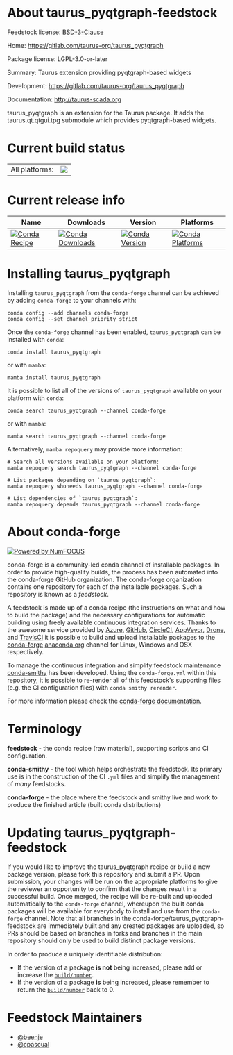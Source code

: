 About taurus_pyqtgraph-feedstock
================================

Feedstock license: [BSD-3-Clause](https://github.com/conda-forge/taurus_pyqtgraph-feedstock/blob/main/LICENSE.txt)

Home: https://gitlab.com/taurus-org/taurus_pyqtgraph

Package license: LGPL-3.0-or-later

Summary: Taurus extension providing pyqtgraph-based widgets

Development: https://gitlab.com/taurus-org/taurus_pyqtgraph

Documentation: http://taurus-scada.org

taurus_pyqtgraph is an extension for the Taurus package.
It adds the taurus.qt.qtgui.tpg submodule which provides pyqtgraph-based
widgets.


Current build status
====================


<table><tr><td>All platforms:</td>
    <td>
      <a href="https://dev.azure.com/conda-forge/feedstock-builds/_build/latest?definitionId=11755&branchName=main">
        <img src="https://dev.azure.com/conda-forge/feedstock-builds/_apis/build/status/taurus_pyqtgraph-feedstock?branchName=main">
      </a>
    </td>
  </tr>
</table>

Current release info
====================

| Name | Downloads | Version | Platforms |
| --- | --- | --- | --- |
| [![Conda Recipe](https://img.shields.io/badge/recipe-taurus_pyqtgraph-green.svg)](https://anaconda.org/conda-forge/taurus_pyqtgraph) | [![Conda Downloads](https://img.shields.io/conda/dn/conda-forge/taurus_pyqtgraph.svg)](https://anaconda.org/conda-forge/taurus_pyqtgraph) | [![Conda Version](https://img.shields.io/conda/vn/conda-forge/taurus_pyqtgraph.svg)](https://anaconda.org/conda-forge/taurus_pyqtgraph) | [![Conda Platforms](https://img.shields.io/conda/pn/conda-forge/taurus_pyqtgraph.svg)](https://anaconda.org/conda-forge/taurus_pyqtgraph) |

Installing taurus_pyqtgraph
===========================

Installing `taurus_pyqtgraph` from the `conda-forge` channel can be achieved by adding `conda-forge` to your channels with:

```
conda config --add channels conda-forge
conda config --set channel_priority strict
```

Once the `conda-forge` channel has been enabled, `taurus_pyqtgraph` can be installed with `conda`:

```
conda install taurus_pyqtgraph
```

or with `mamba`:

```
mamba install taurus_pyqtgraph
```

It is possible to list all of the versions of `taurus_pyqtgraph` available on your platform with `conda`:

```
conda search taurus_pyqtgraph --channel conda-forge
```

or with `mamba`:

```
mamba search taurus_pyqtgraph --channel conda-forge
```

Alternatively, `mamba repoquery` may provide more information:

```
# Search all versions available on your platform:
mamba repoquery search taurus_pyqtgraph --channel conda-forge

# List packages depending on `taurus_pyqtgraph`:
mamba repoquery whoneeds taurus_pyqtgraph --channel conda-forge

# List dependencies of `taurus_pyqtgraph`:
mamba repoquery depends taurus_pyqtgraph --channel conda-forge
```


About conda-forge
=================

[![Powered by
NumFOCUS](https://img.shields.io/badge/powered%20by-NumFOCUS-orange.svg?style=flat&colorA=E1523D&colorB=007D8A)](https://numfocus.org)

conda-forge is a community-led conda channel of installable packages.
In order to provide high-quality builds, the process has been automated into the
conda-forge GitHub organization. The conda-forge organization contains one repository
for each of the installable packages. Such a repository is known as a *feedstock*.

A feedstock is made up of a conda recipe (the instructions on what and how to build
the package) and the necessary configurations for automatic building using freely
available continuous integration services. Thanks to the awesome service provided by
[Azure](https://azure.microsoft.com/en-us/services/devops/), [GitHub](https://github.com/),
[CircleCI](https://circleci.com/), [AppVeyor](https://www.appveyor.com/),
[Drone](https://cloud.drone.io/welcome), and [TravisCI](https://travis-ci.com/)
it is possible to build and upload installable packages to the
[conda-forge](https://anaconda.org/conda-forge) [anaconda.org](https://anaconda.org/)
channel for Linux, Windows and OSX respectively.

To manage the continuous integration and simplify feedstock maintenance
[conda-smithy](https://github.com/conda-forge/conda-smithy) has been developed.
Using the ``conda-forge.yml`` within this repository, it is possible to re-render all of
this feedstock's supporting files (e.g. the CI configuration files) with ``conda smithy rerender``.

For more information please check the [conda-forge documentation](https://conda-forge.org/docs/).

Terminology
===========

**feedstock** - the conda recipe (raw material), supporting scripts and CI configuration.

**conda-smithy** - the tool which helps orchestrate the feedstock.
                   Its primary use is in the construction of the CI ``.yml`` files
                   and simplify the management of *many* feedstocks.

**conda-forge** - the place where the feedstock and smithy live and work to
                  produce the finished article (built conda distributions)


Updating taurus_pyqtgraph-feedstock
===================================

If you would like to improve the taurus_pyqtgraph recipe or build a new
package version, please fork this repository and submit a PR. Upon submission,
your changes will be run on the appropriate platforms to give the reviewer an
opportunity to confirm that the changes result in a successful build. Once
merged, the recipe will be re-built and uploaded automatically to the
`conda-forge` channel, whereupon the built conda packages will be available for
everybody to install and use from the `conda-forge` channel.
Note that all branches in the conda-forge/taurus_pyqtgraph-feedstock are
immediately built and any created packages are uploaded, so PRs should be based
on branches in forks and branches in the main repository should only be used to
build distinct package versions.

In order to produce a uniquely identifiable distribution:
 * If the version of a package **is not** being increased, please add or increase
   the [``build/number``](https://docs.conda.io/projects/conda-build/en/latest/resources/define-metadata.html#build-number-and-string).
 * If the version of a package **is** being increased, please remember to return
   the [``build/number``](https://docs.conda.io/projects/conda-build/en/latest/resources/define-metadata.html#build-number-and-string)
   back to 0.

Feedstock Maintainers
=====================

* [@beenje](https://github.com/beenje/)
* [@cpascual](https://github.com/cpascual/)

